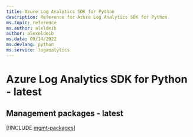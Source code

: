 ```yaml
---
title: Azure Log Analytics SDK for Python
description: Reference for Azure Log Analytics SDK for Python
ms.topic: reference
ms.author: aleldeib
author: alexeldeib
ms.data: 09/14/2022
ms.devlang: python
ms.service: loganalytics
---
```

# Azure Log Analytics SDK for Python - latest

## Management packages - latest
[!INCLUDE [mgmt-packages](log-analytics-mgmt-index.md)]
